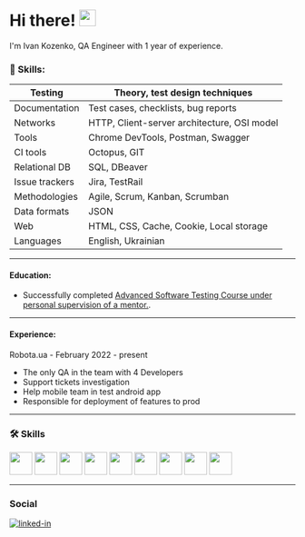 # Hi there! <img src="https://media.giphy.com/media/hvRJCLFzcasrR4ia7z/giphy.gif" width="29px">

I'm Ivan Kozenko, QA Engineer with 1 year of experience. 

### 🚀 Skills:

| Testing   | Theory, test design techniques  |
| --------|---------|
| Documentation   | Test cases, checklists, bug reports  |
| Networks   | HTTP, Client-server architecture, OSI model  |
| Tools   | Chrome DevTools, Postman, Swagger  |
| CI tools   | Octopus, GIT   |
| Relational DB   | SQL, DBeaver  |
| Issue trackers   | Jira, TestRail   |
| Methodologies   | Agile, Scrum, Kanban, Scrumban  |
| Data formats   | JSON  |
| Web   | HTML, CSS, Cache, Cookie, Local storage  |
| Languages   | English, Ukrainian  |

---

#### Education:
<ul>
 <li>Successfully completed <a target="_blank" href="https://ilarionhalushka.github.io/certificates/Ivan-Kozenko#certificate-of-completion">Advanced Software Testing Course under personal supervision of a mentor.</a>.</li>
</ul>

---

#### Experience:
Robota.ua - February 2022 - present
* The only QA in the team with 4 Developers
* Support tickets investigation
* Help mobile team in test android app
* Responsible for deployment of features to prod

---

### :hammer_and_wrench: Skills

<div>

 <img src="https://user-images.githubusercontent.com/113934709/221174283-ce51f794-02f2-4c91-b24a-eb1e7e026f8a.png" width="40" height="40"/>
 <img src="https://user-images.githubusercontent.com/113934709/221174303-52d1a2ee-047e-4b0a-88fc-97164157d699.png" width="40" height="40"/>
 <img src="https://user-images.githubusercontent.com/113934709/221174306-e6c1f52f-4411-43a6-842f-a21dfa1dcc03.png" width="40" height="40"/>
 <img src="https://user-images.githubusercontent.com/113934709/221174291-e6daa64b-54dd-4ea3-b05f-c63a095856b1.png" width="40" height="40"/>
 <img src="https://user-images.githubusercontent.com/113934709/221174302-3f5e4665-0ef5-4320-90ca-93df9f79bf0d.png" width="40" height="40"/>
 <img src="https://user-images.githubusercontent.com/113934709/221174305-4eff79ea-7a1f-4bf4-b952-8d0c7237d225.png" width="40" height="40"/>
 <img src="https://user-images.githubusercontent.com/113934709/221174290-80c8e1f9-3aa8-4925-bdc3-d20edfa8c5e6.png" width="40" height="40"/>
 <img src="https://user-images.githubusercontent.com/113934709/221174296-dda7d004-2d2c-47c4-8eda-1b873c7272ee.png" width="40" height="40"/>
 <img src="https://user-images.githubusercontent.com/113934709/221174308-6129d0f4-6d48-47ce-8087-6d80e4cdc629.png" width="40" height="40"/>

 ---
 
</div>

### Social

<div id="badges">

[![linked-in](https://img.shields.io/badge/LinkedIn-0077B5?style=for-the-badge&logo=LinkedIn&logoColor=white)](https://www.linkedin.com/in/ivan-kozenko-qa/)
